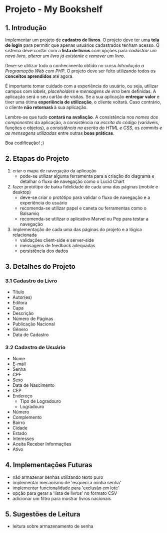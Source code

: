 # Projeto - My Bookshelf

## 1. Introdução

Implementar um projeto de **cadastro de livros**. O projeto deve ter uma **tela de login** para permitir que apenas usuários cadastrados tenham acesso. O sistema deve contar com a **lista de livros** com opções para *cadastrar um novo livro*, *alterar um livro já existente* e *remover um livro*.

Deve-se utilizar todo o conhecimento obtido no curso *Introdução a Programação Web com PHP*. O projeto deve ser feito utilizando todos os **conceitos aprendidos** até agora.

É importante tomar cuidado com a experiência do usuário, ou seja, utilizar campos com *labels*, *placeholders* e *mensagens de erro* bem definidas. A aplicação será o seu cartão de visitas. Se a sua aplicação **entregar valor** e tiver uma ótima **experiência de utilização**, o cliente voltará. Caso contrário, o cliente **não retornará** à sua aplicação.

Lembre-se que tudo **contará na avaliação**. A consistência nos *nomes dos componentes* da aplicação, a consistência na *escrita do código* (variáveis, funções e objetos), a *consistência na escrita do HTML e CSS*, os *commits e as mensagens utilizadas* entre outras **boas práticas**.

Boa codificação! ;)

## 2. Etapas do Projeto

1. criar o mapa de navegação da aplicação
   * pode-se utilizar alguma ferramenta para a criação do diagrama e detalhar o fluxo de navegação como o Lucid Chart
2. fazer protótipo de baixa fidelidade de cada uma das páginas (mobile e desktop)
    * deve-se criar o protótipo para validar o fluxo de navegação e a experiência do usuário
    * recomenda-se utilizar papel e caneta ou ferramentas como o Balsamiq
    * recomenda-se utilizar o aplicativo Marvel ou Pop para testar a navegação
3. implementação de cada uma das páginas do projeto e a lógica relacionada
   - validações client-side e server-side
   - mensagens de feedback adequadas
   - persistência dos dados

## 3. Detalhes do Projeto

### 3.1 Cadastro do Livro

* Título
* Autor(es)
* Editora
* Capa
* Descrição
* Número de Páginas
* Publicação Nacional
* Gênero
* Data de Cadastro

### 3.2 Cadastro de Usuário

* Nome
* E-mail
* Senha
* CPF
* Sexo
* Data de Nascimento
* CEP
* Endereço
  * Tipo de Logradouro
  * Logradouro
* Número
* Complemento
* Bairro
* Cidade
* Estado
* Interesses
* Aceita Receber Informações
* Ativo

## 4. Implementações Futuras

* não armazenar senhas utilizando texto puro
* implementar mecanismo de 'esqueci a minha senha'
* implementar funcionalidade para 'exclusão em lote'
* opção para gerar a 'lista de livros' no formato CSV
* adicionar um filtro para mostrar livros nacionais

## 5. Sugestões de Leitura

* leitura sobre armazenamento de senha